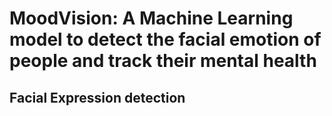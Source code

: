 # MoodVision: A Machine Learning model to detect the facial emotion of people and track their mental health  
## Facial Expression detection
